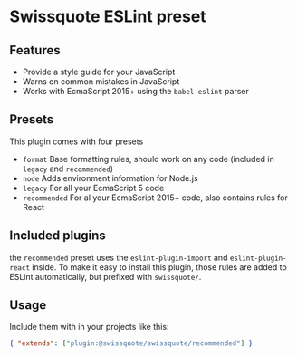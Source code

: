 # Swissquote ESLint preset

## Features

* Provide a style guide for your JavaScript
* Warns on common mistakes in JavaScript
* Works with EcmaScript 2015+ using the `babel-eslint` parser

## Presets

This plugin comes with four presets

* `format` Base formatting rules, should work on any code (included in `legacy`
  and `recommended`)
* `node` Adds environment information for Node.js
* `legacy` For all your EcmaScript 5 code
* `recommended` For al your EcmaScript 2015+ code, also contains rules for React

## Included plugins

the `recommended` preset uses the `eslint-plugin-import` and
`eslint-plugin-react` inside. To make it easy to install this plugin, those
rules are added to ESLint automatically, but prefixed with `swissquote/`.

## Usage

Include them with in your projects like this:

```json
{ "extends": ["plugin:@swissquote/swissquote/recommended"] }
```
